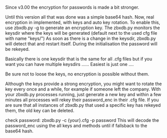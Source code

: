 Since v3.00 the encryption for passwords is made a bit stronger.

Until this version all that was done was a simple base64 hash. Now, real encryption in implemented, with keys and auto key rotation.
To enable this, use zbxdb.py -g to generate an encryption key.
The zbxdb.py monitors the keysdir where the keys will be generated (default next to the used cfg file with
name "keys/")
As soon as there is a change in the keysdir, zbxdb.py will detect that and restart itself. During the
initialisation the password will be rekeyed.

Basically there is one keysdir that is the same for all .cfg files but if you want you can have multiple
keysdirs ...... Easiest is just one ....

Be sure not to loose the keys, no encryption is possible without them.

Although the keys provide a strong encryption, you might want to rotate the key every once and a while, for example if someone left the company. With
your zbxdb.py processes running, just generate a new key and within a few minutes all processes will rekey
their password_enc in their .cfg file. If you are sure that all instances of zbxdb.py that used a specific
key has rekeyed them, the old key can be deleted.


check password: zbxdb.py -c {your}.cfg -p password
This will decode the password_enc using the all keys and methods until if fallsback to the base64 hash.
